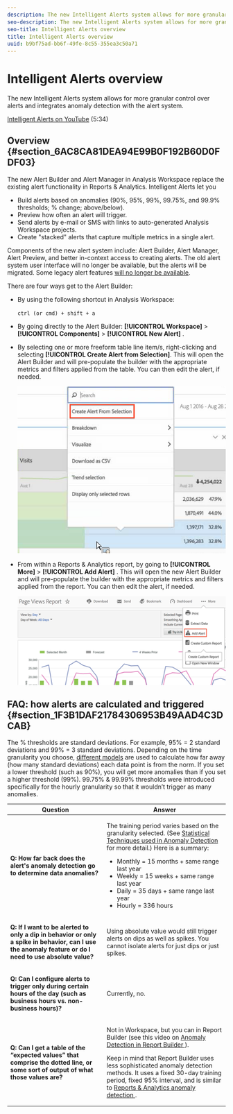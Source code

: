 ```yaml
---
description: The new Intelligent Alerts system allows for more granular control over alerts and integrates anomaly detection with the alert system.
seo-description: The new Intelligent Alerts system allows for more granular control over alerts and integrates anomaly detection with the alert system.
seo-title: Intelligent Alerts overview
title: Intelligent Alerts overview
uuid: b9bf75ad-bb6f-49fe-8c55-355ea3c50a71
---
```


# Intelligent Alerts overview

The new Intelligent Alerts system allows for more granular control over alerts and integrates anomaly detection with the alert system.

[Intelligent Alerts on YouTube](https://www.youtube.com/watch?v=UVH9xr_2REA&list=PL2tCx83mn7GuNnQdYGOtlyCu0V5mEZ8sS&index=65) (5:34)

## Overview {#section_6AC8CA81DEA94E99B0F192B60D0FDF03}

The new Alert Builder and Alert Manager in Analysis Workspace replace the existing alert functionality in Reports & Analytics. Intelligent Alerts let you

* Build alerts based on anomalies (90%, 95%, 99%, 99.75%, and 99.9% thresholds; % change; above/below). 
* Preview how often an alert will trigger. 
* Send alerts by e-mail or SMS with links to auto-generated Analysis Workspace projects. 
* Create "stacked" alerts that capture multiple metrics in a single alert.

Components of the new alert system include: Alert Builder, Alert Manager, Alert Preview, and better in-context access to creating alerts. The old alert system user interface will no longer be available, but the alerts will be migrated. Some legacy alert features [will no longer be available](https://marketing.adobe.com/resources/help/en_US/sc/user/deprecated_alerts.html).

There are four ways get to the Alert Builder:

* By using the following shortcut in Analysis Workspace:

  `ctrl (or cmd) + shift + a` 
* By going directly to the Alert Builder:  **[!UICONTROL Workspace]** > **[!UICONTROL Components]** > **[!UICONTROL New Alert]** . 
* By selecting one or more freeform table line item/s, right-clicking and selecting **[!UICONTROL Create Alert from Selection]**. This will open the Alert Builder and will pre-populate the builder with the appropriate metrics and filters applied from the table. You can then edit the alert, if needed.

  ![](assets/create-alert-from-selection.png)

* From within a Reports & Analytics report, by going to  **[!UICONTROL More]** > **[!UICONTROL Add Alert]** . This will open the new Alert Builder and will pre-populate the builder with the appropriate metrics and filters applied from the report. You can then edit the alert, if needed.

  ![](assets/add-alert.png)

## FAQ: how alerts are calculated and triggered {#section_1F3B1DAF21784306953B49AAD4C3DCAB}

The % thresholds are standard deviations. For example, 95% = 2 standard deviations and 99% = 3 standard deviations. Depending on the time granularity you choose, [different models](../../../analyze/analysis-workspace/virtual-analyst/c-anomaly-detection/statistics-anomaly-detection.md#concept_0705DC91F0F44951AC2226EC846E824C) are used to calculate how far away (how many standard deviations) each data point is from the norm. If you set a lower threshold (such as 90%), you will get more anomalies than if you set a higher threshold (99%). 99.75% & 99.99% thresholds were introduced specifically for the hourly granularity so that it wouldn’t trigger as many anomalies. 

<table id="table_B3AA85E1DE3543DCA34966A52E3CE4AB"> 
 <thead> 
  <tr> 
   <th colname="col1" class="entry"> Question </th> 
   <th colname="col2" class="entry"> Answer </th> 
  </tr> 
 </thead>
 <tbody> 
  <tr> 
   <td colname="col1"> <p><b>Q: How far back does the alert's anomaly detection go to determine data anomalies?</b> </p> </td> 
   <td colname="col2"> <p>The training period varies based on the granularity selected. (See <a href="../../../analyze/analysis-workspace/virtual-analyst/c-anomaly-detection/statistics-anomaly-detection.md#concept_0705DC91F0F44951AC2226EC846E824C" format="dita" scope="local"> Statistical Techniques used in Anomaly Detection </a> for more detail.) Here is a summary: </p> 
    <ul id="ul_4F8C2A41F06C498DBF5E7AE5DE803773"> 
     <li id="li_E246091A3F1E484C8444AF4052FCA784">Monthly = 15 months + same range last year </li> 
     <li id="li_CC014FB38AE1492B9647E990C29BFB3C">Weekly = 15 weeks + same range last year </li> 
     <li id="li_2517EE2097534324BE9C1B54CD181A62">Daily = 35 days + same range last year </li> 
     <li id="li_710BC8B009354542AA4962A59A646099">Hourly = 336 hours </li> 
    </ul> </td> 
  </tr> 
  <tr> 
   <td colname="col1"> <p><b>Q: If I want to be alerted to only a dip in behavior or only a spike in behavior, can I use the anomaly feature or do I need to use absolute value?</b> </p> </td> 
   <td colname="col2"> <p>Using absolute value would still trigger alerts on dips as well as spikes. You cannot isolate alerts for just dips or just spikes. </p> </td> 
  </tr> 
  <tr> 
   <td colname="col1"> <p><b>Q: Can I configure alerts to trigger only during certain hours of the day (such as business hours vs. non-business hours)? </b> </p> </td> 
   <td colname="col2"> <p>Currently, no. </p> </td> 
  </tr> 
  <tr> 
   <td colname="col1"> <p><b>Q: Can I get a table of the “expected values” that comprise the dotted line, or some sort of output of what those values are? </b> </p> </td> 
   <td colname="col2"> <p>Not in Workspace, but you can in Report Builder (see this video on <a href="https://www.youtube.com/watch?v=-a-8W6GQZnU" format="https" scope="external"> Anomaly Detection in Report Builder </a>). </p> <p>Keep in mind that Report Builder uses less sophisticated anomaly detection methods. It uses a fixed 30-day training period, fixed 95% interval, and is similar to <a href="https://marketing.adobe.com/resources/help/en_US/reference/anomaly.html" format="html" scope="external"> Reports &amp; Analytics anomaly detection </a>. </p> </td> 
  </tr> 
 </tbody> 
</table>

